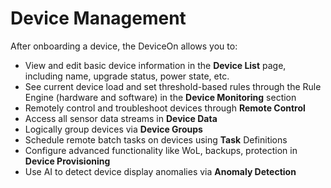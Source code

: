# Device Management

After onboarding a device, the DeviceOn allows you to:

* View and edit basic device information in the **Device List** page, including name, upgrade status, power state, etc.
* See current device load and set threshold-based rules through the Rule Engine (hardware and software) in the **Device Monitoring** section
* Remotely control and troubleshoot devices through **Remote Control**
* Access all sensor data streams in **Device Data**
* Logically group devices via **Device Groups**
* Schedule remote batch tasks on devices using **Task** Definitions
* Configure advanced functionality like WoL, backups, protection in **Device Provisioning**
* Use AI to detect device display anomalies via **Anomaly Detection**

